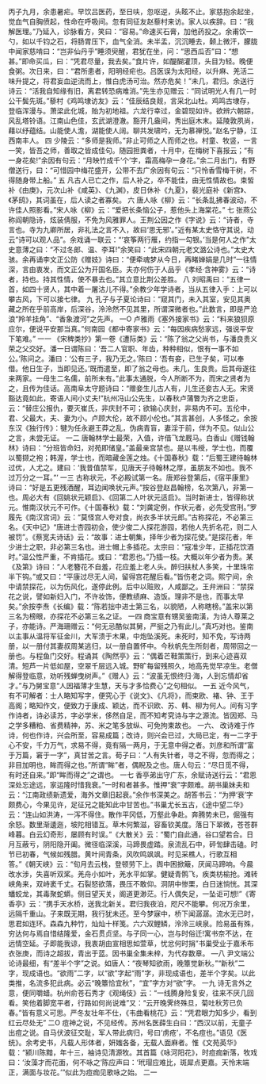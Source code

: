 <!-- { "loadSidebar": true } -->
丙子九月，余患暑疟。早饮吕医药，至日呋，忽呕逆，头眩不止。家慈抱余起坐，觉血气自胸偾起，性命在呼吸间。忽有同征友赵藜村来访。家人以疾辞。曰：“我解医理。”乃延入，诊脉看方，笑曰：“容易。”命速买石膏，加他药投之。余甫饮一勺，如以千钧之石，将肠胃压下，血气全消。未半盂，沉沉睡去，颡上微汗，朦胧中闻家慈啃曰：“岂非仙丹乎”睡须臾醒，君犹在坐，问：“思西瓜否”曰：“想甚。”即命买瓜，曰：“凭君尽量，我去矣。”食片许，如醍醐灌顶，头目为轻。晚便食粥。次日来，曰：“君所患者，阳明经疟也。吕医误为太阳经，以升麻、羌活二味升提之，将君妄血逆流而上，惟白虎汤可治。然亦危矣！”未几，君归。余送行诗云：“活我自知缘有旧，离君转恐病难消。”先生亦见赠云：“同试明光人有几一时公干鬓先斑。”藜村《鸡鸣埭访友》云：“佳辰结良觌，言采北山杜。鸡鸣古埭存，登临浑漫与。萧梁此化城，贻为初地祖。六龙行幸过，金碧现如许。欲辨六朝踪，风乱塔铃语。江南山色佳，玄武湖澄澈。豁开几盎间，秀出庭木末。延陵敦夙尚，藉以纾蕴结。山能使人澹，湖能使人阔。聊共发啸吟，无为慕禅悦。”赵名宁静，江西南丰人。
四
少陵云：“多师是我师。”非止可师之人而师之也。村童、牧竖，一言一笑，皆吾之师，善取之皆成佳句。随园担粪者，十月中，在梅树下喜报云；“有一身花矣!”余因有句云：“月映竹成千‘个’字，霜高梅孕一身花。”余二月出门，有野僧送行，曰：“可惜园中梅花盛开，公带不去广余因有句云：“只怜香雪梅干树，不得随身带上船。”
五
凡古人已亡之作，后人补之，卒不能佳，由无性情故也。束皙补《由庚》，元次山补《咸英》、《九渊》，皮日休补《九夏》，裴光庭补《新宫》、《茅鸱》，其词虽在，后人读之者寡矣。
六
唐人咏《柳》云：“长条乱拂春波动，不许佳人照影看。”宋人咏《柳》云：“爱把长条恼公子，惹他头上海棠花。”
七
张燕公称阎朝隐诗，炫装倩服，不免为风雅罪人。王荆公因之作《字说》云：“诗者，寺言也。寺为九卿所居，非礼法之言不入，故曰‘思无邪’。”近有某太史恪守其说，动云“诗可以观人品”。余戏诵一联云：“‘哀筝两行雁，约指一勾银。’当是何人之作”太史意薄之曰：“不过冬郎、温、李耳!”余笑曰：“此宋四朝元老文潞公诗也。”太史大骇。余再诵李文正公防《赠妓》诗曰：“便牵魂梦从今日，再睹婵娟是几时”一往情深，言由衷发，而文正公为开国名臣。夫亦何伤于人品乎《孝经·含神雾》云：“诗者，持也。持其性情，使不暴去也。”其立意比荆公差胜。
八
刘昭禹曰：“五律一首，如四十贤人，其中着一屠沽儿不得。”余教少年学诗者，当从五律入手：上可以攀古风，下可以接七律。
九
孔子与子夏论诗曰：“窥其门，未入其室，安见其奥藏之所在乎前高岸，后深谷，泠泠然不见其里，所谓深微者也。”此数言，即是严沧浪“羚羊挂角”、“香象渡河”之先声。
一O
卢雅雨《塞外接家书》云：“料来狼狈原应尔，便说平安那当真。”何南园《都中寄家书》云：“每因疾病愁家远，强说平安下笔难。”
一一
《宋稗类抄》第一卷《遭际类》云：“陈了翁之父尚书，与潘良贵义荣之父交好。潘一日谓陈曰：‘吾二人官职、年齿，种种相似，恨有一事不如公。’陈问之。潘曰：‘公有三子，我乃无之。’陈曰：‘吾有妾，已生子矣，可以奉借。他日生子，当即见还。’既而遣至，即了翁之母也。未几，生良贵。后其母遂往来两家。一母生二名儒，前所未有。”此事太通脱，今人所断不为，而宋之贤者为之，且传为佳话。高南阜太守题诗曰：“赠妾生儿古人有，儿生还妾古人无。宋贤豁达竟如此，寄语人间小丈夫!”杭州冯山公先生，以春秋卢蒲瞥为齐之忠臣，云：“替庄公报仇，要灭崔氏，非庆封不可；欲输心庆封，非易内不可。五伦中，君、父最大，夫、妻为小。卢顾大伦，故不顾小伦也。”其言甚创，人多怪之。余按东汉《独行传》：犍为任永避王莽之乱，伪病青盲，妻淫于前，佯为不见。似山公之言，未尝无证。
一二
唐翰林学士最荣，入值，许借飞龙厩马。白香山《赠钱翰林》诗曰：“分班皆命妇，对苑即储皇。”盖最亲宫禁也。是以韦绶，学士也，而覆以蜀撷之袍；韩渥，学士也，而暗藏金莲之烛。《十国春秋》载：“后蜀王建待翰林过优，人尤之。建曰：‘我昔值禁军，见唐天子待翰林之厚，虽朋友不如也。我不过万分之一耳。”’
一三
古称状元，不必殿试第一名。唐郑谷登第后，《宿平康里》诗曰：“好是五更残酒醒，耳边闻唤状元声。”按谷登赵昌翰榜，名次第八，非第一也。周必大有《回姚状元颖启》、《回第二人叶状元适启》。当时新进士，皆得称状元。惟南汉状元不可作。《十国春秋》载：“刘龚定例，作状元者，必先受宫刑。”罗履先《南汉宫词》云：“莫怪宫人夸对食，尚衣多半状元郎。”古称探花，不必第三名。《天中记》“唐进士杏园初会，使少俊二人探花游园，若他人先折名花，则二人被罚”。《蔡宽夫诗话》云：“故事：进士朝集，择年少者为探花使。”是探花者，年少进士之职，非必第三名也。进士帽上多插花。太宗曰：“寇准少年，正插花饮酒时。”温公性严重，不肯插花。或曰：“君恩也。”乃插一枝。大概以年少者为贵。某《及第》诗曰：“人老簪花不自羞，花应羞上老人头。醉归扶杖人多笑，十里珠帘半下钩。”或又曰：“平康过尽无人间，留得宫花醒后看。”皆伤老之词。熙宁间，余中请禁探花，以为伤风化，遂停此例。后中以赃败，人咸鄙之。王弁洲曰：“禁探花之说，譬如新妇入门，不许妆饰，便教绩麻、造饭。理非不是也，而事太早矣。”余按李焘《长编》载：“陈若拙中进士第三名，以貌陋，人称瞎榜。”盖宋以第三名为榜眼，亦探花不必第三名之证。
一四
商宝意有甥吴鉴南潢，为诗人尊莱之子，亦能诗。严海珊赠云：“何无忌酷似其舅，严挺之乃有此儿。”真巧对也。鉴南以主事从温将军征金川，大军溃于木果，中炮坠溪死。未死时，知不免，写诗两册，以一册付其妻叔周某逃归，以一册自置怀中。今秋帆先生所刻者，周带回之一册也。与程鱼门交好。程诵其《陶然亭》云：“偶着芒鞋策策行，到来心迹喜双清。短芦一片低如屋，空翠千层远入城。野旷每留残照久，地高先觉早凉生。老僧解得登临意，劝听残蝉曳树声。”《赠人》云：“波虽无恨终归·海，人到忘情却省才。”与乃舅宝意“人因福薄才生慧，天与才多恰费心”之句相似。
一五
近今风气，有不可解者：士人略知写字，便究心于《说文》、《凡将》，而束欧、褚、钟、王于高阁；略知作文，便致力于康成、颖达，而不识欧、苏、韩、柳为何人。间有习字作诗者，诗必读苏，字必学米，侈然自足，而不知考究诗与字之源流。皆因郑、马之学多糟粕、省费精神，苏、米之笔多放纵、可免拘束故也。
一六、
改诗难于作诗，何也作诗，兴会所至，容易成篇；改诗，则兴会已过，大局已定，有一二字于心不安，千力万气，求易不得，竟有隔一两月，于无意中得之者。刘彦和所谓“富于万篇，窘于一字”，真甘苦之言。荀子曰：“人有失针者，寻之不得，忽而得之；非目加明也，眸而得之也。”所谓“眸”者，偶睨及之也。唐人句云：“尽日觅不得，有时还自来。”即“眸而得之”之谓也。
一七
香亭弟出守广东，余赋诗送行云：“君恩深处忘途远，家运隆时惜我衰。”一时和者甚多。惟押“衰”字颇难。胡书巢妹夫和云：“江南政绩新遗爱，海外文章旧起衰。”余作书深美之。胡答书云：“为押‘衰’字颇费心，今果见许，足征兄之能知此中甘苦也。”书巢尤长五古，《途中望二华》云：“连山如洪涛，一泻不得住。散作平冈低，万壑此争赴。奔腾势未已，倔强有余怒。数里渐逶迤，坡陀相错互。草木何繁滋，容畜钦美度。落日下翠微，苍苍群峰暮。白云幻奇形，屡顾有时误。”《大散关》云：“蜀门自此通，谷口望若合。日月互蔽亏，阴阳隐开阖。微径临深溪，马蹄畏虚踏。泉流乱石中，砰訇肆击磕。时节已初春，气候如残腊。黄叶间青条，风吹鸣飒飒。时见采樵人，行歌互相答。”《朝天峡》云：“旬月去云栈，登顿劳下上。舆中困掀簸，厌闻马蹄响。今晨改水涉，失喜听双桨。羌舟小如叶，羌水平如掌。健疑青鹘飞，疾类枋榆抢。滩转峡角来，双峙袤千丈。石裂怒欲落，畏压不敢仰。洞阴中惨栗，白日迷惝恍。其深蟠蛟龙，其毒聚蛇蟒。侧目望天关，阁道更渺茫。行人偶失足，一坠讵可想!”《寄香亭》云：“携手天水桥，送我北新关。君归我夜泊，咫尺不能攀。何况万余里，远隔千重山。子来既无期，我行犹未还。至今梦寐中，桥下闻潺潺。流水无已时，思君如连环。森森九种竹，灿灿十样笺。六六双鲤鳞，泠泠三峡泉。险易虽有殊，穷达何与焉自惜结隆爱，金石贯贞坚。与子同一心，岂与时俗迁!寓书奈不达，在远情空延。子即能我谅，我衷胡由宣相思如萱草，忧忿何时捐”书巢受业于嘉禾布衣张庚，而诗之超拔，青出于蓝。因书巢全集未梓，为代存数章。
—八
尹文端公论诗最细，有“差半个字”之说。如唐人：“夜琴知欲雨，晚簟觉新秋。”“新秋”二字，现成语也。“欲雨”二字，以“欲”字起“雨”字，非现成语也，差半个字矣。以此类推，名流多犯此病。必云“晚簟恰宜秋”，“宜”字方对“欲”字。
一九
诗无言外之意，便同嚼蜡。杭州俞苍石秀才《观绳伎》云：“一线腾身险复安，往来不厌几回看。笑他着脚宽平者，行路如何尚说难”又：“云开晚霁终殊旦，菊吐秋芳已负春。”皆有意义可思。严冬友壮年不仕，《韦曲看桃花》云：“凭君眼力知多少，看到红云尽处无”
二O
痘神之说，不见经传。苏州名医薛生白曰：“西汉以前，无童子出痘之说。自马伏波征交耻，军人带此病归，号曰‘虏疮’，不名痘也。”语见《医统》。余考史书，凡载人形体者，妍媸各备，无载人面麻者。惟《文苑英华》载：“颍川陈黯，年十三，袖诗见清源牧。其首篇《咏河阳花》，时痘痂新落，牧戏曰：‘汝藻才而花面，何不咏之’陈应声曰：‘玳瑁应难比，斑犀点更嘉。天怜末端正，满面与妆花。’”似此为痘痂见歌咏之始。
二一
